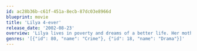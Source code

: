 ```yaml
---
id: ac28b36b-c61f-451a-8ecb-87dc03e8966d
blueprint: movie
title: 'Lilya 4-ever'
release_date: '2002-08-23'
overview: 'Lilya lives in poverty and dreams of a better life. Her mother moves to the United States and abandons her to her aunt, who neglects her. Lilya hangs out with her friends, Natasha and Volodya, who is suicidal. Desperate for money, she starts working as a prostitute, and later meets Andrei. He offers her a good job in Sweden, but when Lilya arrives her life quickly enters a downward spiral.'
genres: '[{"id": 80, "name": "Crime"}, {"id": 18, "name": "Drama"}]'
---
```

